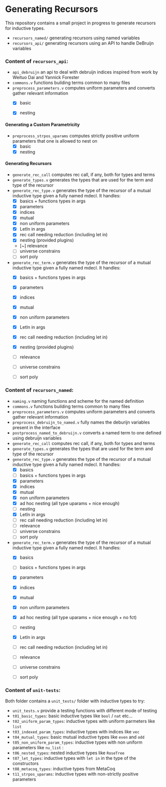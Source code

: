 # Generating Recursors

This repository contains a small project in progress to generate recursors for inductive types.
- `recursors_named/` generating recursors using named variables
- `recursors_api/` generating recursors using an API to handle DeBruijn variables


### Content of `recursors_api`:
- `api_debruijn` an api to deal with debruijn indices inspired from work by Weituo Dai and Yannick Forester
- `commons.v` functions building terms common to many files
- `preprocess_parameters.v` computes uniform parameters and converts gather relevant
information
  - [X] basic
  - [X] nesting


#### Generating a Custom Parametricity
- `preprocess_strpos_uparams` computes strictly positive uniform parameters that one is allowed to nest on
  - [X] basic
  - [X] nesting

#### Generating Recursors
- `generate_rec_call` computes rec call, if any, both for types and terms
- `generate_types.v` generates the types that are used for the term and type of
    the recursor
- `generate_rec_type.v` generates the type of the recursor of a mutual inductive type given a fully named mdecl. It handles:
  - [X] basics + functions types in args
  - [X] parameters
  - [X] indices
  - [X] mutual
  - [X] non uniform parameters
  - [X] LetIn in args
  - [X] rec call needing reduction (including let in)
  - [X] nesting (provided plugins)
  - [~] relevance
  - [ ] universe constrains
  - [ ] sort poly
- `generate_rec_term.v` generates the type of the recursor of a mutual inductive type given a fully named mdecl. It handles:
  - [X] basics + functions types in args
  - [X] parameters
  - [X] indices
  - [X] mutual
  - [X] non uniform parameters
  - [X] LetIn in args
  - [X] rec call needing reduction (including let in)
  - [X] nesting (provided plugins)
  - [ ] relevance
  - [ ] universe constrains
  - [ ] sort poly


### Content of `recursors_named`:
- `naming.v` naming functions and scheme for the named definition
- `commons.v` functions building terms common to many files
- `preprocess_parameters.v` computes uniform parameters and converts gather relevant
information
- `preprocess_debruijn_to_named.v` fully names the deburijn variables present in the interface
- `postprocess_named_to_debruijn.v` converts a named term to one
   defined using debruijn variables
- `generate_rec_call` computes rec call, if any, both for types and terms
- `generate_types.v` generates the types that are used for the term and type of
    the recursor
- `generate_rec_type.v` generates the type of the recursor of a mutual inductive type given a fully named mdecl. It handles:
  - [X] basics
  - [ ] basics + functions types in args
  - [X] parameters
  - [X] indices
  - [X] mutual
  - [X] non uniform parameters
  - [X] ad hoc nesting (all type uparams + nice enough)
  - [ ] nesting
  - [X] LetIn in args
  - [ ] rec call needing reduction (including let in)
  - [ ] relevance
  - [ ] universe constrains
  - [ ] sort poly
- `generate_rec_term.v` generates the type of the recursor of a mutual inductive type given a fully named mdecl. It handles:
  - [X] basics
  - [ ] basics + functions types in args
  - [X] parameters
  - [X] indices
  - [X] mutual
  - [X] non uniform parameters
  - [X] ad hoc nesting (all type uparams + nice enough + no fct)
  - [ ] nesting
  - [X] LetIn in args
  - [ ] rec call needing reduction (including let in)
  - [ ] relevance
  - [ ] universe constrains
  - [ ] sort poly


### Content of `unit-tests`:
Both folder contains a `unit_tests/` folder with inductive types to try:
- `unit_tests.v` provide a testing functions with different mode of testing
- `t01_basic_types`: basic inductive types like `bool` / `nat` etc...
- `t02_uniform_param_types`: inductive types with uniform parmeters like `list`
- `t03_indexed_param_types`: inductive types with indices like `vec`
- `t04_mutual_types`: basic mutual inductive types like `even` and `odd`
- `t05_non_uniform_param_types`: inductive types with non uniform parameters like `nu_list` :
- `t06_nested_types`: nested inductive types like `RoseTree`
- `t07_let_types`: inductive types with `let in` in the type of the constructors
- `t08_metacoq_types`: inductive types from MetaCoq
- `t11_strpos_uparams`: inductive types with non-strictly positive parameters

